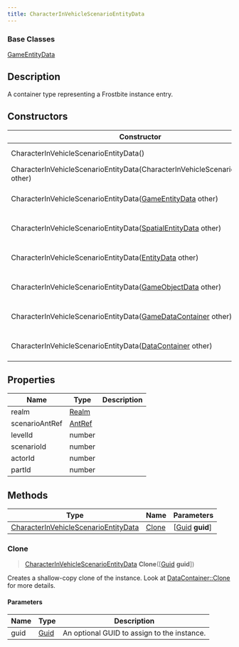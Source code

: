 ```yaml
---
title: CharacterInVehicleScenarioEntityData
---
```

### Base Classes

[GameEntityData](GameEntityData)

## Description

A container type representing a Frostbite instance entry.

## Constructors

| Constructor                                                                                     | Description                                                                                                                                                     |
| ----------------------------------------------------------------------------------------------- | --------------------------------------------------------------------------------------------------------------------------------------------------------------- |
| CharacterInVehicleScenarioEntityData()                                                          | Create a new instance of this container type.                                                                                                                   |
| CharacterInVehicleScenarioEntityData(CharacterInVehicleScenarioEntityData other)                | Create a reference copy of an instance of the same type.                                                                                                        |
| CharacterInVehicleScenarioEntityData([GameEntityData](GameEntityData) other)                    | Upcast an instance of type [GameEntityData](GameEntityData) to [CharacterInVehicleScenarioEntityData](CharacterInVehicleScenarioEntityData).                    |
| CharacterInVehicleScenarioEntityData([SpatialEntityData](SpatialEntityData) other)              | Upcast an instance of type [SpatialEntityData](SpatialEntityData) to [CharacterInVehicleScenarioEntityData](CharacterInVehicleScenarioEntityData).              |
| CharacterInVehicleScenarioEntityData([EntityData](EntityData) other)                            | Upcast an instance of type [EntityData](EntityData) to [CharacterInVehicleScenarioEntityData](CharacterInVehicleScenarioEntityData).                            |
| CharacterInVehicleScenarioEntityData([GameObjectData](GameObjectData) other)                    | Upcast an instance of type [GameObjectData](GameObjectData) to [CharacterInVehicleScenarioEntityData](CharacterInVehicleScenarioEntityData).                    |
| CharacterInVehicleScenarioEntityData([GameDataContainer](GameDataContainer) other)              | Upcast an instance of type [GameDataContainer](GameDataContainer) to [CharacterInVehicleScenarioEntityData](CharacterInVehicleScenarioEntityData).              |
| CharacterInVehicleScenarioEntityData([DataContainer](/vext/ref/shared/class/datacontainer) other) | Upcast an instance of type [DataContainer](/vext/ref/shared/class/datacontainer) to [CharacterInVehicleScenarioEntityData](CharacterInVehicleScenarioEntityData). |

## Properties

| Name           | Type             | Description |
| -------------- | ---------------- | ----------- |
| realm          | [Realm](Realm)   |             |
| scenarioAntRef | [AntRef](AntRef) |             |
| levelId        | number           |             |
| scenarioId     | number           |             |
| actorId        | number           |             |
| partId         | number           |             |

## Methods

| Type                                                                         | Name            | Parameters                                     |
| ---------------------------------------------------------------------------- | --------------- | ---------------------------------------------- |
| [CharacterInVehicleScenarioEntityData](CharacterInVehicleScenarioEntityData) | [Clone](#clone) | \[[Guid](/vext/ref/shared/class/guid) **guid**\] |

### Clone

> [CharacterInVehicleScenarioEntityData](CharacterInVehicleScenarioEntityData) **Clone**(\[[Guid](/vext/ref/shared/class/guid) **guid**\])

Creates a shallow-copy clone of the instance. Look at [DataContainer::Clone](/vext/ref/shared/class/datacontainer#clone) for more details.

#### Parameters

| Name | Type         | Description                                 |
| ---- | ------------ | ------------------------------------------- |
| guid | [Guid](Guid) | An optional GUID to assign to the instance. |
